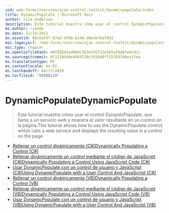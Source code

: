 ```yaml
---
uid: web-forms/overview/ajax-control-toolkit/dynamicpopulate/index
title: DynamicPopulate | Microsoft Docs
author: rick-anderson
description: Este tutorial muestra cómo usar el control DynamicPopulate, que llama a un servicio web y muestra el valor resultante en un control en la página.
ms.author: riande
ms.date: 11/14/2011
ms.assetid: 68c6e54f-87ed-4768-b140-d0e3e76af841
msc.legacyurl: /web-forms/overview/ajax-control-toolkit/dynamicpopulate
msc.type: chapter
ms.openlocfilehash: ddf92645ed964c3634326712e565af9d6fedcd1c
ms.sourcegitcommit: 0f1119340e4464720cfd16d0ff15764746ea1fea
ms.translationtype: MT
ms.contentlocale: es-ES
ms.lasthandoff: 04/17/2019
ms.locfileid: "59388119"
---
```

# <a name="dynamicpopulate"></a><span data-ttu-id="19eff-103">DynamicPopulate</span><span class="sxs-lookup"><span data-stu-id="19eff-103">DynamicPopulate</span></span>

> <span data-ttu-id="19eff-104">Este tutorial muestra cómo usar el control DynamicPopulate, que llama a un servicio web y muestra el valor resultante en un control en la página.</span><span class="sxs-lookup"><span data-stu-id="19eff-104">This tutorial shows how to use the DynamicPopulate control, which calls a web service and displays the resulting value in a control on the page.</span></span>


- [<span data-ttu-id="19eff-105">Rellenar un control dinámicamente (C#)</span><span class="sxs-lookup"><span data-stu-id="19eff-105">Dynamically Populating a Control (C#)</span></span>](dynamically-populating-a-control-cs.md)
- [<span data-ttu-id="19eff-106">Rellenar dinámicamente un control mediante el código de JavaScript (C#)</span><span class="sxs-lookup"><span data-stu-id="19eff-106">Dynamically Populating a Control Using JavaScript Code (C#)</span></span>](dynamically-populating-a-control-using-javascript-code-cs.md)
- [<span data-ttu-id="19eff-107">Usar DynamicPopulate con un control de usuario y JavaScript (C#)</span><span class="sxs-lookup"><span data-stu-id="19eff-107">Using DynamicPopulate with a User Control And JavaScript (C#)</span></span>](using-dynamicpopulate-with-a-user-control-and-javascript-cs.md)
- [<span data-ttu-id="19eff-108">Rellenar un control dinámicamente (VB)</span><span class="sxs-lookup"><span data-stu-id="19eff-108">Dynamically Populating a Control (VB)</span></span>](dynamically-populating-a-control-vb.md)
- [<span data-ttu-id="19eff-109">Rellenar dinámicamente un control mediante el código de JavaScript (VB)</span><span class="sxs-lookup"><span data-stu-id="19eff-109">Dynamically Populating a Control Using JavaScript Code (VB)</span></span>](dynamically-populating-a-control-using-javascript-code-vb.md)
- [<span data-ttu-id="19eff-110">Usar DynamicPopulate con un control de usuario y JavaScript (VB)</span><span class="sxs-lookup"><span data-stu-id="19eff-110">Using DynamicPopulate with a User Control And JavaScript (VB)</span></span>](using-dynamicpopulate-with-a-user-control-and-javascript-vb.md)
